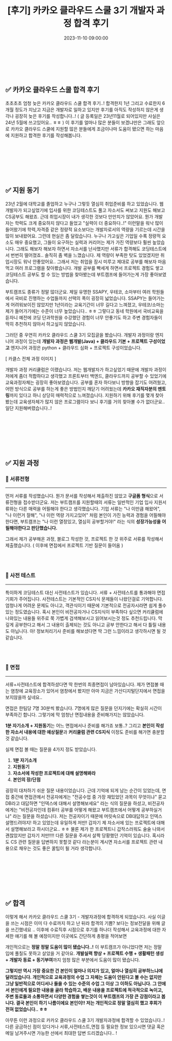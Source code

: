 ﻿---
permalink: /2023-11-10-카카오 클라우드 스쿨 3기 개발자 과정 합격 후기/
published: true
title: "[후기] 카카오 클라우드 스쿨 3기 개발자 과정 합격 후기"
date: 2023-11-10 09:00:00
toc: true
toc_sticky: true
toc_label: "카카오 클라우드 스쿨 개발자 과정 합격 후기"
categories:
- 후기
tags:
- 카카오 클라우드 스쿨 3기
---
<br><br><br>


## ✅ 카카오 클라우드 스쿨 합격 후기

초초초초 엄청 늦은 카카오 클라우드 스쿨 합격 후기..! 합격한지 1년 그리고 수료한지 6개월 정도가 지났고 지금은 개발자로 일하고 있지만 후기를 아직도 작성하지 않은게 생각나 굉장히 늦은 후기를 작성합니다..! ( 글 등록일은 23년11월로 되어있지만 사실은 24년 5월에 쓰고있어요.. ㅎㅎ ) 이 후기를 얼마나 많은 분들이 보겠냐만은 그래도 앞으로 카카오 클라우드 스쿨에 지원할 많은 분들에게 조금이나마 도움이 됐으면 하는 마음에 지원하고 합격한 후기를 작성해봅니다.


<br><br><br><br><br><br>

## ✅ 지원 동기

23년 2월에 대학교를 졸업하고 누구나 그렇듯 열심히 취업준비를 하고 있었습니다. 웹개발자가 되고싶었기에 입사를 위한 코딩테스트도 풀고 자소서도 써보고 지원도 해보고 CS공부도 해왔죠. 근데 취업시장이 내가 생각한 것보다 만만치가 않았어요. 뭔가 개발자는 학력도 크게 중요하지 않다고 들었고 "실력이 더 중요하다..!" 이런말을 워낙 많이 들어왔기에 학력,자격증 같은 정량적 요소보다는 개발자로서의 역량을 기르는데 시간을 많이 보내왔어요. 그런데 현실은 좀 달랐습니다. 누구나 가고싶은 기업일 수록 정량적 요소도 매우 중요했고, 그들이 요구하는 실력과 커리어는 제가 가진 역량보다 훨씬 높았습니다. 그래도 해보자 해보자 하면서 자소서를 난사했지만 서류가 합격해도 코딩테스트에서 번번히 떨어졌죠.. 솔직히 좀 벽을 느꼈습니다. 제 역량이 부족한 탓도 있었겠지만 취업시장도 워낙 안좋았어요.. 그래서 저는 취업을 잠시 미루고 제대로 공부를 해보자 마음먹고 여러 프로그램을 찾아봤습니다. 개발 공부를 빡세게 하면서 프로젝트 경험도 쌓고 코딩테스트 공부도 할 수 있는 방법을 찾아봤는데 부트캠프에 들어가는게 가장 좋아보였습니다.

부트캠프도 종류가 정말 많더군요. 제일 유명한 SSAPY, 우테코, 소마부터 여러 학원들에서 국비로 진행하는 수업들까지 선택의 폭이 굉장히 넓었습니다. SSAPY는 들어가는게 어려워보이진 않았지만 1년이라는 교육기간이 너무 길다고 느껴졌고, 우테코/소마는 제가 들어가기에는 수준이 너무 높았습니다.. ㅎㅎ 그렇다고 동네 학원에서 국비교육을 듣자니 예전에 코딩 단과학원을 수강했던 경험이 너무 안좋기도 하고 주변 경험자들이 딱히 추천하지 않아서 하고싶지 않았습니다.

그러던 중 우연히 카카오 클라우드 스쿨 3기 모집글을 봤습니다. 개발자 과정이랑 엔지니어 과정이 있는데 **개발자 과정은 웹개발(Java) + 클라우드 기본 + 프로젝트 구성이었고** 엔지니어 과정은 python + 클라우드 심화 + 프로젝트 구성이었습니다. 

[ 카클스 전체 과정 이미지 ]

개발자 과정 커리큘럼은 이랬습니다. 저는 웹개발자가 하고싶었기 때문에 개발자 과정이 저에게 좀더 적합하다고 생각했고 프론트부터 백엔드, 클라우드까지 공부할 수 있었기에 교육과정자체는 굉장히 좋아보였습니다. 공부를 혼자 하다보니 방향을 잡기도 어려웠고, 어떤 방식으로 공부를 하는게 좋은 방법인지 깨닫기 어려웠는데 **카카오 재직자분의 멘토링**까지 있다고 하니 상당히 매력적으로 느껴졌습니다. 지원하기 위해 후기를 몇개 찾아봤는데 교육생자체가 많지 않은 프로그램이다 보니 후기를 거의 찾아볼 수가 없더군요.. 일단 지원해버렸습니다..!  


<br><br><br><br><br><br>

## ✅ 지원 과정

### 📌 서류전형
<hr>

먼저 서류를 작성했습니다. 뭔가 문서를 작성해서 제출하진 않았고 **구글폼 형식**으로 서류전형을 접수받더군요. 저는 부트캠프를 지원할때의 서류는 일반적인 기업 입사 지원서류와는 다른 매력을 어필해야 한다고 생각했습니다. 기업 서류는 "나 이만큼 해왔어", "나 이런거 잘해", "나 이런 역량 가지고있어" 처럼 본인이 가진 능력과 경험을 어필해야 한다면, 부트캠프는 "나 이런 열정있고, 열심히 공부할거야!" 라는 식의 **성장가능성을 어필해야한다고 판단했습니다.**

그래서 제가 공부해온 과정, 블로그 작성한 것, 프로젝트 한 것 위주로 서류를 작성해서 제출했습니다. ( 이후에 면접에서 프로젝트 기반 질문이 들어옴 )

<BR><BR>

### 📌 사전 테스트
<hr>

특이하게 코딩테스트 대신 사전테스트가 있습니다. 서류 + 사전테스트를 통과해야 면접기회가 주어집니다. 사전테스트는 기본적인 CS지식 문제들이 나왔던걸로 기억합니다. 엄청나게 어려운 문제도 아니고, 객관식이기 때문에 기본적으로 전공자시라면 쉽게 풀수있는 정도였습니다. 혹시 본인이 비전공자거나 CS지식이 부족하다 싶으면 커리큘럼에 나와있는 내용들 위주로 쭉 가볍게 검색해보시고 읽어보시는것 정도 추천드립니다. 막 깊게 공부한다고 해서 그 내용이 출제되는 것도 아니고 공부 안한다고 해서 다 틀릴 내용도 아닙니다. 아! 정보처리기사 준비를 해보셨다면 딱 그런 느낌이라고 생각하시면 될 것 같습니다.

<BR><BR>

### 📌 면접
<hr>

서류+사전테스트에 합격하셨다면 딱 한번의 최종면접이 남아있습니다. 제가 면접볼 때는 염창에 교육장소가 있어서 염창에서 봤지만 아마 지금은 가산디지털단지에서 면접을 보지않을까 싶네요..

면접은 한팀당 7명 30분씩 봤습니다. 7명에게 많은 질문을 던지기에는 확실히 시간이 부족하긴 합니다. 그렇기에 막 엄청난 면접내용을 준비해가지는 않았습니다.

**1분 자기소개 + 지원동기**는 어느 면접에서나 준비를 해가죠 보통..? 그리고 **본인이 작성한 자소서 내용에 대한 예상질문**과 **커리큘럼 관련 CS지식** 이정도 준비를 해가면 충분할 것 같습니다.

실제 면접 볼 때는 질문을 4가지 정도 받았습니다.

1. **1분 자기소개**
2. **지원동기**
3. **자소서에 작성한 프로젝트에 대해 설명해봐라**
4. **본인의 장/단점**

굉장히 대처하기 쉬운 질문 내용이었습니다. 근데 기억에 되게 남는 순간이 있었는데, 면접 중간에 면접관께서 전공자에게는 "전공수업 중 가장 재밌었던 과목이 무엇이냐" 묻고 DB라고 대답하면 "인덱스에 대해서 설명해보세요" 라는 식의 질문을 하셨고, 비전공자에게는 "비전공자인데 컴퓨터 공부를 어떻게 해왔고 부트캠프에서 어떻게 공부하실거냐" 라는 질문을 하셨습니다. 저는 전공자이기 때문에 머릿속으로 DB대답하고 인덱스 설명드려야지! 하고 있었는데 유일하게 저만! 갑자기 제 자소서에 있는 프로젝트에 대해서 설명해보라고 하시더군요.. ㅎㅎ 물론 제가 한 프로젝트니 갑작스러워도 술술 나와서 괜찮았지만 갑자기 저만!!!! 다른 질문을 주셔서 살짝 당황했던 기억이 있습니다. 혹시라도 CS 관련 질문을 답변하지 못할것 같다 라는분이 계시면 자소서를 프로젝트 관련 내용으로 채우는 것도 좋은 꿀팁이 될 거라 생각합니다. 


<br><br><br><br><br><br>

## ✅ 합격

이렇게 해서 카카오 클라우드 스쿨 3기 - 개발자과정에 합격하게 되었습니다. 사실 이글을 쓰는 시점은 이미 다 수료까지 하고 난 뒤라 합격의 기쁨? 보다는 정보전달을 위해 글을 쓰긴했네요 .. 이후에 수료직후 시점으로 후기를 하나더 작성해서 교육과정에 대한 자세한 얘기를 해 볼 예정이지만 이곳에도 간단하게 총평을 적어보면

개인적으로는 **정말 정말 도움이 많이 됐습니다..!** 이 부트캠프가 아니었다면 저는 정말 입에 풀칠도 못하고 살았을 거 같아요. **개발실력 향상 + 프로젝트 수행 + 생활패턴 생성 + 개발자 동료 + 동기부여**까지 엄청 많은 부분에서 도움이 많이 됐습니다.

**그렇지만 역시 가장 중요한 건 본인이 얼마나 의지가 있고, 얼마나 열심히 공부하느냐에 달려있습니다. 개인적으로 교육과정의 수업 그 자체는 도움이 안된다고 볼 수는 없지만 그냥 일반적으로 어디서나 들을 수 있는 수준의 수업 그 이상 그 이하도 아닙니다. 그 안에서 본인에게 필요한 내용을 골라 학습하고, 배운 내용을 프로젝트에 적극적으로 녹이고, 주변 동료들과 소통하면서 다양한 경험을 쌓는것이 이 부트캠프의 가장 큰 강점이라고 봅니다. 결국 본인이 하기 나름이에요 본인이!! 저는 개인적으로 정말 열심히 했고 후회가 전혀 없었습니다.. ㅎㅎ**

아무튼 이런 과정으로 카카오 클라우드 스쿨 3기 개발자과정에 합격할 수 있었습니다..! 다른 궁금하신 점이 있다거나 서류,사전테스트,면접 등 필요한 정보 있으시면 댓글 혹은 메일 남겨주시면 가능한 선에서 최대한 답변 드리겠습니다.. !
